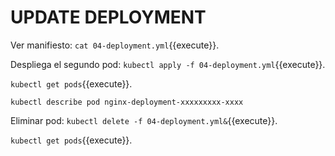 # UPDATE DEPLOYMENT

Ver manifiesto:
`cat 04-deployment.yml`{{execute}}.

Despliega el segundo pod:
`kubectl apply -f 04-deployment.yml`{{execute}}.

`kubectl get pods`{{execute}}.

`kubectl describe pod nginx-deployment-xxxxxxxxx-xxxx`

Eliminar pod:
`kubectl delete -f 04-deployment.yml&`{{execute}}.

`kubectl get pods`{{execute}}.

